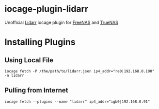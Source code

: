 # iocage-plugin-lidarr
Unofficial [Lidarr](https://github.com/lidarr/Lidarr) iocage plugin for [FreeNAS](http://www.freenas.org) and [TrueNAS](https://www.truenas.com)

# Installing Plugins

## Using Local File
```
iocage fetch -P /the/path/to/lidarr.json ip4_addr="re0|192.168.0.100" -n lidarr
```

## Pulling from Internet
```
iocage fetch --plugins --name "lidarr" ip4_addr="igb0|192.168.0.91"
```
